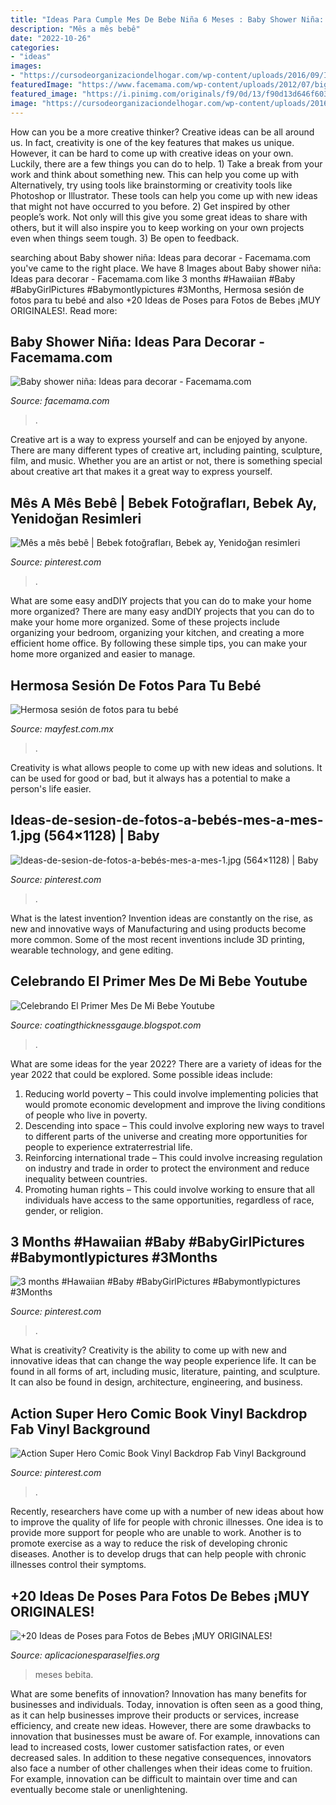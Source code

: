 ```yaml
---
title: "Ideas Para Cumple Mes De Bebe Niña 6 Meses : Baby Shower Niña: Ideas Para Decorar"
description: "Mês a mês bebê"
date: "2022-10-26"
categories:
- "ideas"
images:
- "https://cursodeorganizaciondelhogar.com/wp-content/uploads/2016/09/Ideas-de-sesion-de-fotos-a-bebés-mes-a-mes-1.jpg"
featuredImage: "https://www.facemama.com/wp-content/uploads/2012/07/bigstock-baby-shower-its-a-girl-pink-gi-95754710-1.jpg"
featured_image: "https://i.pinimg.com/originals/f9/0d/13/f90d13d646f603c8868479fa9c8ac358.jpg"
image: "https://cursodeorganizaciondelhogar.com/wp-content/uploads/2016/09/Ideas-de-sesion-de-fotos-a-bebés-mes-a-mes-1.jpg"
---
```



How can you be a more creative thinker?
Creative ideas can be all around us. In fact, creativity is one of the key features that makes us unique. However, it can be hard to come up with creative ideas on your own. Luckily, there are a few things you can do to help. 1) Take a break from your work and think about something new. This can help you come up with Alternatively, try using tools like brainstorming or creativity tools like Photoshop or Illustrator. These tools can help you come up with new ideas that might not have occurred to you before. 2) Get inspired by other people’s work. Not only will this give you some great ideas to share with others, but it will also inspire you to keep working on your own projects even when things seem tough. 3) Be open to feedback.

	

		
searching about Baby shower niña: Ideas para decorar - Facemama.com you've came to the right place. We have 8 Images about Baby shower niña: Ideas para decorar - Facemama.com like 3 months #Hawaiian #Baby #BabyGirlPictures #Babymontlypictures #3Months, Hermosa sesión de fotos para tu bebé and also +20 Ideas de Poses para Fotos de Bebes ¡MUY ORIGINALES!. Read more:
		
    
## Baby Shower Niña: Ideas Para Decorar - Facemama.com

<img loading=lazy src="https://www.facemama.com/wp-content/uploads/2012/07/bigstock-baby-shower-its-a-girl-pink-gi-95754710-1.jpg" onerror="this.onerror=null;this.src='https://tse1.mm.bing.net/th?id=OIP.OKyW6RLLFRWYMRKxV9ab9AHaE8&amp;pid=15.1';" alt="Baby shower niña: Ideas para decorar - Facemama.com">

_Source: facemama.com_

>. 

	

Creative art is a way to express yourself and can be enjoyed by anyone. There are many different types of creative art, including painting, sculpture, film, and music. Whether you are an artist or not, there is something special about creative art that makes it a great way to express yourself.

    
## Mês A Mês Bebê | Bebek Fotoğrafları, Bebek Ay, Yenidoğan Resimleri

<img loading=lazy src="https://i.pinimg.com/originals/06/bd/2d/06bd2d3b7e4cd38c4b43aa9b3f671902.jpg" onerror="this.onerror=null;this.src='https://tse4.mm.bing.net/th?id=OIP.XPdwqQ-t4g9KTKV8f5vxZgHaKI&amp;pid=15.1';" alt="Mês a mês bebê | Bebek fotoğrafları, Bebek ay, Yenidoğan resimleri">

_Source: pinterest.com_

>. 

	

What are some easy andDIY projects that you can do to make your home more organized?
There are many easy andDIY projects that you can do to make your home more organized. Some of these projects include organizing your bedroom, organizing your kitchen, and creating a more efficient home office. By following these simple tips, you can make your home more organized and easier to manage.

    
## Hermosa Sesión De Fotos Para Tu Bebé

<img loading=lazy src="https://1.bp.blogspot.com/-OSLfJxfgHas/XWK1gIaOJJI/AAAAAAAAKzM/MunYo5HgifsZVSw5UPJkd9spLhArWnsrACLcBGAs/s1600/1.jpg" onerror="this.onerror=null;this.src='https://tse3.mm.bing.net/th?id=OIP.kUmpZvBOSoN7Y7SP88ekqQHaJL&amp;pid=15.1';" alt="Hermosa sesión de fotos para tu bebé">

_Source: mayfest.com.mx_

>. 

	

Creativity is what allows people to come up with new ideas and solutions. It can be used for good or bad, but it always has a potential to make a person's life easier.

    
## Ideas-de-sesion-de-fotos-a-bebés-mes-a-mes-1.jpg (564×1128) | Baby

<img loading=lazy src="https://cursodeorganizaciondelhogar.com/wp-content/uploads/2016/09/Ideas-de-sesion-de-fotos-a-bebés-mes-a-mes-1.jpg" onerror="this.onerror=null;this.src='https://tse3.mm.bing.net/th?id=OIP.CwYcE27a27LEtfzSxAs2zgHaO0&amp;pid=15.1';" alt="Ideas-de-sesion-de-fotos-a-bebés-mes-a-mes-1.jpg (564×1128) | Baby">

_Source: pinterest.com_

>. 

	

What is the latest invention?
Invention ideas are constantly on the rise, as new and innovative ways of Manufacturing and using products become more common. Some of the most recent inventions include 3D printing, wearable technology, and gene editing.

    
## Celebrando El Primer Mes De Mi Bebe Youtube

<img loading=lazy src="https://i.ytimg.com/vi/SaoucV-bNNI/maxresdefault.jpg" onerror="this.onerror=null;this.src='https://tse1.mm.bing.net/th?id=OIP.vzzgX6iDU32jPfTGf512LQHaEK&amp;pid=15.1';" alt="Celebrando El Primer Mes De Mi Bebe Youtube">

_Source: coatingthicknessgauge.blogspot.com_

>. 

	

What are some ideas for the year 2022?
There are a variety of ideas for the year 2022 that could be explored. Some possible ideas include: 
1. Reducing world poverty – This could involve implementing policies that would promote economic development and improve the living conditions of people who live in poverty. 
2. Descending into space – This could involve exploring new ways to travel to different parts of the universe and creating more opportunities for people to experience extraterrestrial life. 
3. Reinforcing international trade – This could involve increasing regulation on industry and trade in order to protect the environment and reduce inequality between countries. 
4. Promoting human rights – This could involve working to ensure that all individuals have access to the same opportunities, regardless of race, gender, or religion.

    
## 3 Months #Hawaiian #Baby #BabyGirlPictures #Babymontlypictures #3Months

<img loading=lazy src="https://i.pinimg.com/736x/e7/46/81/e7468141c46a7ed0d6c81df3c1365632.jpg" onerror="this.onerror=null;this.src='https://tse3.mm.bing.net/th?id=OIP.iWqNJyCfS4nwX2t4DJvafgHaHa&amp;pid=15.1';" alt="3 months #Hawaiian #Baby #BabyGirlPictures #Babymontlypictures #3Months">

_Source: pinterest.com_

>. 

	

What is creativity?
Creativity is the ability to come up with new and innovative ideas that can change the way people experience life. It can be found in all forms of art, including music, literature, painting, and sculpture. It can also be found in design, architecture, engineering, and business.

    
## Action Super Hero Comic Book Vinyl Backdrop Fab Vinyl Background

<img loading=lazy src="https://i.pinimg.com/originals/f9/0d/13/f90d13d646f603c8868479fa9c8ac358.jpg" onerror="this.onerror=null;this.src='https://tse4.mm.bing.net/th?id=OIP.7_RmKzE_mwfcVrx4FBq8LwHaKb&amp;pid=15.1';" alt="Action Super Hero Comic Book Vinyl Backdrop Fab Vinyl Background">

_Source: pinterest.com_

>. 

	

Recently, researchers have come up with a number of new ideas about how to improve the quality of life for people with chronic illnesses. One idea is to provide more support for people who are unable to work. Another is to promote exercise as a way to reduce the risk of developing chronic diseases. Another is to develop drugs that can help people with chronic illnesses control their symptoms.

    
## +20 Ideas De Poses Para Fotos De Bebes ¡MUY ORIGINALES!

<img loading=lazy src="https://aplicacionesparaselfies.org/wp-content/uploads/2018/04/bebita-a-los-3-meses.jpg" onerror="this.onerror=null;this.src='https://tse4.mm.bing.net/th?id=OIP.SzgwwEn0sXf4Fw0uQZ0NtgHaJ2&amp;pid=15.1';" alt="+20 Ideas de Poses para Fotos de Bebes ¡MUY ORIGINALES!">

_Source: aplicacionesparaselfies.org_

>meses bebita. 

	

What are some benefits of innovation?
Innovation has many benefits for businesses and individuals. Today, innovation is often seen as a good thing, as it can help businesses improve their products or services, increase efficiency, and create new ideas. However, there are some drawbacks to innovation that businesses must be aware of. For example, innovations can lead to increased costs, lower customer satisfaction rates, or even decreased sales. In addition to these negative consequences, innovators also face a number of other challenges when their ideas come to fruition. For example, innovation can be difficult to maintain over time and can eventually become stale or unenlightening.

